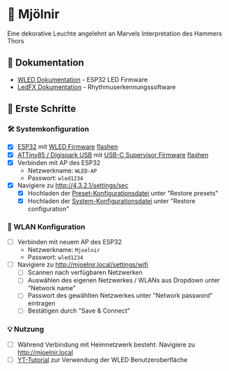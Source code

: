 # 🔨 Mjölnir
Eine dekorative Leuchte angelehnt an Marvels Interpretation des Hammers Thors

## 📖 Dokumentation
<!-- - [Mjölnir dokumentation](doc/) -->
- [WLED Dokumentation](https://kno.wled.ge/) - ESP32 LED Firmware
- [LedFX Dokumentation](https://docs.ledfx.app/en/stable/) - Rhythmuserkennungssoftware

## 🚀 Erste Schritte
### 🛠️ Systemkonfiguration
- [x] [ESP32](https://amzn.eu/d/4D6PdJC) mit [WLED Firmware](https://github.com/wled/WLED/releases/latest) [flashen](kno.wled.ge/basics/install-binary/)
- [x] [ATTiny85 / Digispark USB](https://amzn.eu/d/9wXMY9x) mit [USB-C Supervisor Firmware](software/usb_controller/) [flashen](https://www.instructables.com/How-to-Program-an-ATtiny-85-Digispark/)
- [x] Verbinden mit AP des ESP32
    - Netzwerkname: ```WLED-AP```
    - Passwort: ```wled1234```
- [x] Navigiere zu http://4.3.2.1/settings/sec
    - [x] Hochladen der [Preset-Konfigurationsdatei](config/wled_presets_Mjoelnir.json) unter "Restore presets"
    - [x] Hochladen der [System-Konfigurationsdatei](config/wled_cfg_Mjoelnir.json) unter "Restore configuration"
### 🛜 WLAN Konfiguration
- [ ] Verbinden mit neuem AP des ESP32
    - Netzwerkname: ```Mjoelnir```
    - Passwort: ```wled1234```
- [ ] Navigiere zu http://mjoelnir.local/settings/wifi
    - [ ] Scannen nach verfügbaren Netzwerken
    - [ ] Auswählen des eigenen Netzwerkes / WLANs aus Dropdown unter "Network name"
    - [ ] Passwort des gewählten Netzwerkes unter "Network password" eintragen
    - [ ] Bestätigen durch "Save & Connect"
### 💡 Nutzung
- [ ] Während Verbindung mit Heimnetzwerk besteht: Navigiere zu http://mjoelnir.local
- [ ] [YT-Tutorial](https://www.youtube.com/watch?v=YQyN5y-gb6I) zur Verwendung der WLED Benutzeroberfläche